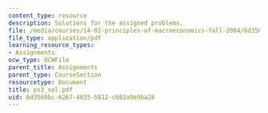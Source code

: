 ```yaml
---
content_type: resource
description: Solutions for the assigned problems.
file: /media/courses/14-02-principles-of-macroeconomics-fall-2004/6d3560bc626746355812c602a9e9ba28_ps3_sol.pdf
file_type: application/pdf
learning_resource_types:
- Assignments
ocw_type: OCWFile
parent_title: Assignments
parent_type: CourseSection
resourcetype: Document
title: ps3_sol.pdf
uid: 6d3560bc-6267-4635-5812-c602a9e9ba28
---
```


